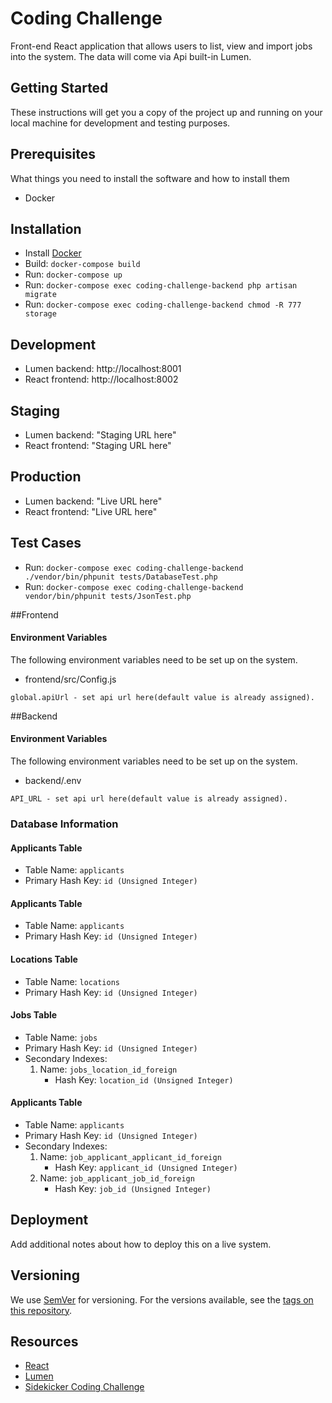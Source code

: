# Coding Challenge

Front-end React application that allows users to list, view and import jobs into the system. The data will come via Api built-in Lumen. 

## Getting Started

These instructions will get you a copy of the project up and running on your local machine for development and testing purposes.

## Prerequisites

What things you need to install the software and how to install them
- Docker

## Installation

* Install [Docker](https://docs.docker.com/get-started/)
* Build: `docker-compose build`
* Run: `docker-compose up`
* Run: `docker-compose exec coding-challenge-backend php artisan migrate`
* Run: `docker-compose exec coding-challenge-backend chmod -R 777 storage`

## Development
* Lumen backend: http://localhost:8001
* React frontend: http://localhost:8002

## Staging
* Lumen backend: "Staging URL here"
* React frontend: "Staging URL here"

## Production
* Lumen backend: "Live URL here"
* React frontend: "Live URL here"

## Test Cases

* Run: `docker-compose exec coding-challenge-backend ./vendor/bin/phpunit tests/DatabaseTest.php`
* Run: `docker-compose exec coding-challenge-backend vendor/bin/phpunit tests/JsonTest.php`

##Frontend

#### Environment Variables 

The following environment variables need to be set up on the system.

- frontend/src/Config.js
```
global.apiUrl - set api url here(default value is already assigned).
```

##Backend

#### Environment Variables 

The following environment variables need to be set up on the system.

- backend/.env
```
API_URL - set api url here(default value is already assigned).
```

### Database Information

#### Applicants Table

- Table Name: `applicants`
- Primary Hash Key: `id (Unsigned Integer)`

#### Applicants Table

- Table Name: `applicants`
- Primary Hash Key: `id (Unsigned Integer)`

#### Locations Table

- Table Name: `locations`
- Primary Hash Key: `id (Unsigned Integer)`

#### Jobs Table

- Table Name: `jobs`
- Primary Hash Key: `id (Unsigned Integer)`
- Secondary Indexes:
  1.  Name: `jobs_location_id_foreign`
      - Hash Key: `location_id (Unsigned Integer)`

#### Applicants Table

- Table Name: `applicants`
- Primary Hash Key: `id (Unsigned Integer)`
- Secondary Indexes:
  1.  Name: `job_applicant_applicant_id_foreign`
      - Hash Key: `applicant_id (Unsigned Integer)`
  2.  Name: `job_applicant_job_id_foreign`
      - Hash Key: `job_id (Unsigned Integer)`

## Deployment

Add additional notes about how to deploy this on a live system.

## Versioning

We use [SemVer](http://semver.org/) for versioning. For the versions available, see the [tags on this repository](https://github.com/your/project/tags).

## Resources

* [React](https://reactjs.org/)
* [Lumen](https://lumen.laravel.com/)
* [Sidekicker Coding Challenge](https://github.com/getsidekicker/coding-challenge/)